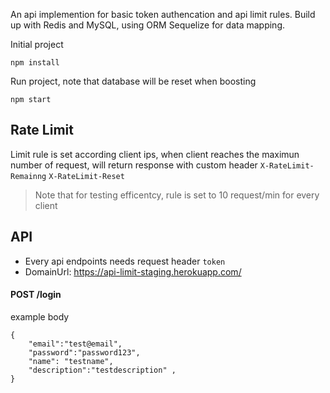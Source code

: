 
An api implemention for basic token authencation and api limit rules. Build up with Redis and MySQL, using ORM Sequelize for data mapping.



Initial project
```
npm install
```
 Run project, note that database will be reset when boosting
```
npm start 
```


Rate Limit 
---

Limit rule is set according client ips, when client reaches the maximun number of request, will return response with custom header `X-RateLimit-Remainng`
`X-RateLimit-Reset`

> Note that for testing efficentcy, rule is set to 10 request/min for every client

API
---

- Every api endpoints needs request header `token` 
- DomainUrl: https://api-limit-staging.herokuapp.com/


#### POST /login
example body
```
{
    "email":"test@email",
    "password":"password123",
    "name": "testname",
    "description":"testdescription" ,
}
```